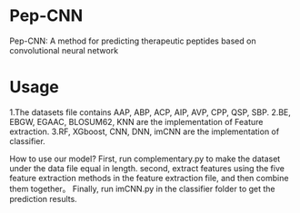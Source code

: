 # Pep-CNN
Pep-CNN: A method for predicting therapeutic peptides based on convolutional neural network

# Usage
1.The datasets file contains AAP, ABP, ACP, AIP, AVP, CPP, QSP, SBP.
2.BE, EBGW, EGAAC, BLOSUM62, KNN are the implementation of Feature extraction.
3.RF, XGboost, CNN, DNN, imCNN are the implementation of classifier.


How to use our model?
First, run complementary.py to make the dataset under the data file equal in length.
second, extract features using the five feature extraction methods in the feature extraction file, and then combine them together。
Finally, run imCNN.py in the classifier folder to get the prediction results.
